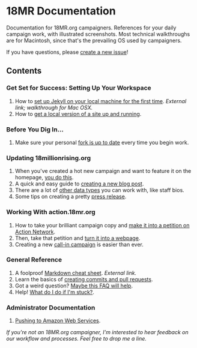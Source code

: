 18MR Documentation
=============

Documentation for 18MR.org campaigners. References for your daily campaign work, with illustrated screenshots. Most technical walkthroughs are for Macintosh, since that's the prevailing OS used by campaigners.

If you have questions, please [create a new issue](https://github.com/18mr/documentation/issues)!

## Contents

### Get Set for Success: Setting Up Your Workspace

1. How to [set up Jekyll on your local machine for the first time](http://internet-inspired.com/wrote/install-jekyll-in-osx-mavericks/). _External link; walkthrough for Mac OSX._
2. How to [get a local version of a site up and running](https://github.com/18mr/documentation/blob/master/local-site.md).

### Before You Dig In...

1. Make sure your personal [fork is up to date](https://github.com/18mr/documentation/blob/master/sync-your-fork.md) every time you begin work.

### Updating 18millionrising.org

1. When you've created a hot new campaign and want to feature it on the homepage, [you do this](https://github.com/18mr/documentation/blob/master/featured-campaign.md).
2. A quick and easy guide to [creating a new blog post](https://github.com/18mr/documentation/blob/master/blog-post.md).
3. There are a lot of [other data types](https://github.com/18mr/documentation/blob/master/other-data-types.md) you can work with, like staff bios.
4. Some tips on creating a pretty [press release](https://github.com/18mr/documentation/blob/master/press-releases.md).

### Working With action.18mr.org

1. How to take your brilliant campaign copy and [make it into a petition on Action Network](https://github.com/18mr/documentation/blob/master/action-network.md).
2. Then, take that petition and [turn it into a webpage](https://github.com/18mr/documentation/blob/master/embed-an.md).
3. Creating a new [call-in campaign](https://github.com/18mr/documentation/blob/master/call-tool.md) is easier than ever.

### General Reference

1. A foolproof [Markdown cheat sheet](http://daringfireball.net/projects/markdown/basics). _External link._
2. Learn the basics of [creating commits and pull requests](https://github.com/18mr/documentation/blob/master/commit-pullrequest.md).
3. Got a weird question? [Maybe this FAQ will help](https://github.com/18mr/documentation/blob/master/faq.md).
2. Help! [What do I do if I'm stuck?](https://github.com/18mr/documentation/blob/master/stuck.md).

### Administrator Documentation

1. [Pushing to Amazon Web Services](https://github.com/18mr/documentation/blob/master/administrator.md).

_If you're not an 18MR.org campaigner, I'm interested to hear feedback on our workflow and processes. Feel free to drop me a line._
